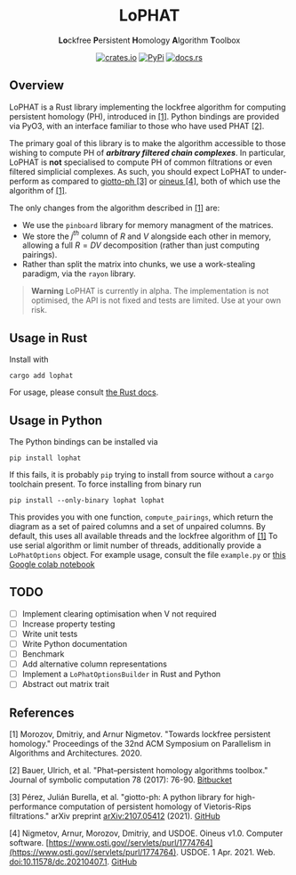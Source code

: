 <div align="center">

<h1>LoPHAT</h1>

<b>Lo</b>ckfree <b>P</b>ersistent <b>H</b>omology <b>A</b>lgorithm <b>T</b>oolbox

[![crates.io](https://img.shields.io/crates/v/lophat)](https://crates.io/crates/lophat)
[![PyPi](https://img.shields.io/pypi/v/lophat)](https://pypi.org/project/lophat/)
[![docs.rs](https://img.shields.io/docsrs/lophat?label=Docs.rs)](https://docs.rs/lophat/latest/lophat/)
<!--[![Read the Docs](https://img.shields.io/readthedocs/lophat?label=Read%20The%20Docs)]()-->

</div>

## Overview

LoPHAT is a Rust library implementing the lockfree algorithm for computing persistent homology (PH), introduced in [[1]](#1).
Python bindings are provided via PyO3, with an interface familiar to those who have used PHAT [[2]](#2).

The primary goal of this library is to make the algorithm accessible to those wishing to compute PH of ___arbitrary filtered chain complexes___.
In particular, LoPHAT is **not** specialised to compute PH of common filtrations or even filtered simplicial complexes.
As such, you should expect LoPHAT to under-perform as compared to [giotto-ph [3]](#3) or [oineus  [4]](#4), both of which use the algorithm of [[1]](#1).

The only changes from the algorithm described in [[1]](#1) are:
* We use the `pinboard` library for memory managment of the matrices.
* We store the $j^{th}$ column of $R$ and $V$ alongside each other in memory, allowing a full $R=DV$ decomposition (rather than just computing pairings).
* Rather than split the matrix into chunks, we use a work-stealing paradigm, via the `rayon` library.

> **Warning**
> LoPHAT is currently in alpha.
> The implementation is not optimised, the API is not fixed and tests are limited.
> Use at your own risk.

## Usage in Rust

Install with
```shell
cargo add lophat
```
For usage, please consult [the Rust docs](https://docs.rs/lophat/latest/lophat/).

## Usage in Python

The Python bindings can be installed via
```shell
pip install lophat
```
If this fails, it is probably `pip` trying to install from source without a `cargo` toolchain present.
To force installing from binary run
```shell
pip install --only-binary lophat lophat
```
This provides you with one function, `compute_pairings`, which return the diagram as a set of paired columns and a set of unpaired columns.
By default, this uses all available threads and the lockfree algorithm of [[1]](#1)
To use serial algorithm or limit number of threads, additionally provide a `LoPhatOptions` object.
For example usage, consult the file `example.py` or [this Google colab notebook](https://colab.research.google.com/drive/1y0_wZfvuUZfRreYPO50mo4rBlflkMcfj?usp=sharing)

## TODO

- [ ] Implement clearing optimisation when V not required
- [ ] Increase property testing
- [ ] Write unit tests
- [ ] Write Python documentation
- [ ] Benchmark
- [ ] Add alternative column representations
- [ ] Implement a `LoPhatOptionsBuilder` in Rust and Python
- [ ] Abstract out matrix trait

## References

<a id="1">[1]</a> Morozov, Dmitriy, and Arnur Nigmetov.
"Towards lockfree persistent homology."
Proceedings of the 32nd ACM Symposium on Parallelism in Algorithms and Architectures. 2020.

<a id="2">[2]</a> Bauer, Ulrich, et al.
"Phat–persistent homology algorithms toolbox." Journal of symbolic computation 78 (2017): 76-90.
[Bitbucket](https://bitbucket.org/phat-code/phat/src/master/)

<a id="3">[3]</a> Pérez, Julián Burella, et al.
"giotto-ph: A python library for high-performance computation of persistent homology of Vietoris-Rips filtrations."
arXiv preprint [arXiv:2107.05412](https://arxiv.org/abs/2107.05412) (2021).
[GitHub](https://github.com/giotto-ai/giotto-ph)

<a id="4">[4]</a> Nigmetov, Arnur, Morozov, Dmitriy, and USDOE.
Oineus v1.0. Computer software.
[https://www.osti.gov//servlets/purl/1774764](https://www.osti.gov//servlets/purl/1774764). USDOE. 1 Apr. 2021.
Web. [doi:10.11578/dc.20210407.1](https://doi.org/10.11578/dc.20210407.1). [GitHub](https://github.com/anigmetov/oineus)
